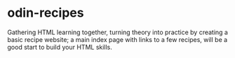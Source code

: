 # odin-recipes
Gathering HTML learning together, turning theory into practice by creating a basic recipe website; a main index page with links to a few recipes, will be a good start to build your HTML skills.
